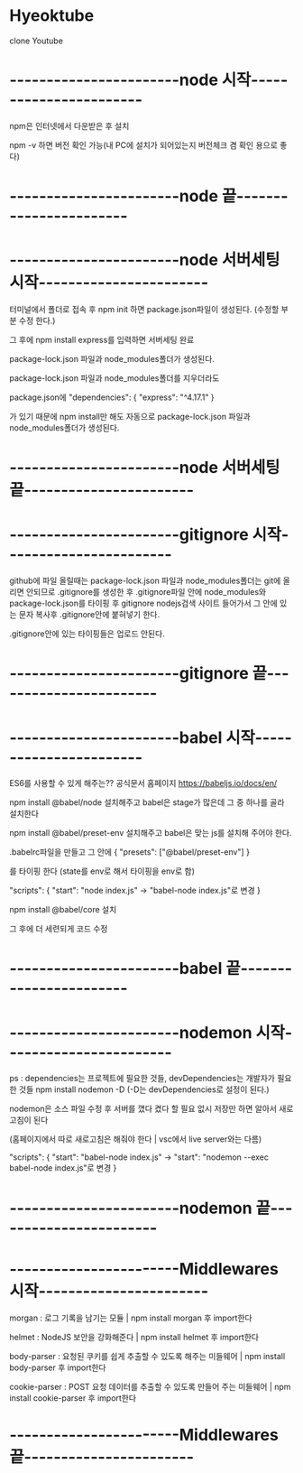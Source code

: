 # Hyeoktube

clone Youtube

# -----------------------node 시작-----------------------

npm은 인터넷에서 다운받은 후 설치

npm -v 하면 버전 확인 가능(내 PC에 설치가 되어있는지 버전체크 겸 확인 용으로 좋다)

# -----------------------node 끝-----------------------

# -----------------------node 서버세팅 시작-----------------------

터미널에서 폴더로 접속 후 npm init 하면 package.json파일이 생성된다. (수정할 부분 수정 한다.)

그 후에 npm install express를 입력하면 서버세팅 완료

package-lock.json 파일과 node_modules폴더가 생성된다.

package-lock.json 파일과 node_modules폴더를 지우더라도

package.json에 "dependencies": {
"express": "^4.17.1"
}

가 있기 때문에 npm install만 해도 자동으로 package-lock.json 파일과 node_modules폴더가 생성된다.

# -----------------------node 서버세팅 끝-----------------------

# -----------------------gitignore 시작-----------------------

github에 파일 올릴때는 package-lock.json 파일과 node_modules폴더는 git에 올리면 안되므로 .gitignore를 생성한 후
.gitignore파일 안에 node_modules와 package-lock.json를 타이핑 후 gitignore nodejs검색 사이트 들어가서 그 안에 있는
문자 복사후 .gitignore안에 붙혀넣기 한다.

.gitignore안에 있는 타이핑들은 업로드 안된다.

# -----------------------gitignore 끝-----------------------

# -----------------------babel 시작-----------------------

ES6를 사용할 수 있게 해주는?? 공식문서 홈페이지 https://babeljs.io/docs/en/

npm install @babel/node 설치해주고 babel은 stage가 많은데 그 중 하나를 골라 설치한다

npm install @babel/preset-env 설치해주고 babel은 맞는 js를 설치해 주어야 한다.

.babelrc파일을 만들고 그 안에
{
"presets": ["@babel/preset-env"]
}

를 타이핑 한다 (state를 env로 해서 타이핑을 env로 함)

"scripts": {
"start": "node index.js" -> "babel-node index.js"로 변경
}

npm install @babel/core 설치

그 후에 더 세련되게 코드 수정

# -----------------------babel 끝-----------------------

# -----------------------nodemon 시작-----------------------

ps : dependencies는 프로젝트에 필요한 것들, devDependencies는 개발자가 필요한 것들
npm install nodemon -D (-D는 devDependencies로 설정이 된다.)

nodemon은 소스 파일 수정 후 서버를 꼈다 켰다 할 필요 없시 저장만 하면 알아서 새로고침이 된다

(홈페이지에서 따로 새로고침은 해줘야 한다 | vsc에서 live server와는 다름)

"scripts": {
"start": "babel-node index.js" -> "start": "nodemon --exec babel-node index.js"로 변경
}

# -----------------------nodemon 끝-----------------------

# -----------------------Middlewares 시작-----------------------

morgan : 로그 기록을 남기는 모듈 | npm install morgan 후 import한다

helmet : NodeJS 보안을 강화해준다 | npm install helmet 후 import한다

body-parser : 요청된 쿠키를 쉽게 추출할 수 있도록 해주는 미들웨어 | npm install body-parser 후 import한다

cookie-parser : POST 요청 데이터를 추출할 수 있도록 만들어 주는 미들웨어 | npm install cookie-parser 후 import한다

# -----------------------Middlewares 끝-----------------------
